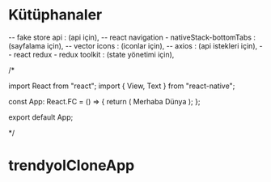 # Kütüphanaler

-- fake store api : (api için),
-- react navigation - nativeStack-bottomTabs : (sayfalama için),
-- vector icons : (iconlar için),
-- axios : (api istekleri için),
-- react redux - redux toolkit : (state yönetimi için),

/\*

import React from "react";
import { View, Text } from "react-native";

const App: React.FC = () => {
return (
<View>
<Text>Merhaba Dünya</Text>
</View>
);
};

export default App;

\*/
# trendyolCloneApp
